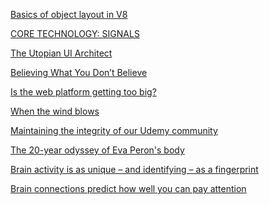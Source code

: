 <a href="http://mrale.ph/blog/2014/07/30/constructor-vs-objectcreate.html" target="_blank">Basics of object layout in V8</a>

<a href="http://www.linuxvoice.com/core-technology-signals/" target="_blank">CORE TECHNOLOGY: SIGNALS</a>

<a href="https://medium.com/re-form/the-utopian-ui-architect-34dead42a28#.fc45cxeqw" target="_blank">The Utopian UI Architect</a>

<a href="http://www.nytimes.com/2015/11/01/opinion/believing-what-you-dont-believe.html" target="_blank">Believing What You Don’t Believe</a>

<a href="https://www.nczonline.net/blog/2015/09/is-the-web-platform-getting-too-big/" target="_blank">Is the web platform getting too big?</a>

<a href="http://www.economist.com/news/special-report/21678955-renewable-power-good-more-renewable-power-not-always-better-when-wind-blows" target="_blank">When the wind blows</a>

<a href="https://blog.udemy.com/maintaining-the-integrity-of-our-udemy-community/" target="_blank">Maintaining the integrity of our Udemy community</a>

<a href="http://www.bbc.com/news/magazine-18616380" target="_blank">The 20-year odyssey of Eva Peron's body</a>

<a href="https://theconversation.com/brain-activity-is-as-unique-and-identifying-as-a-fingerprint-48723" target="_blank">Brain activity is as unique – and identifying – as a fingerprint</a>

<a href="https://theconversation.com/brain-connections-predict-how-well-you-can-pay-attention-51082" target="_blank">Brain connections predict how well you can pay attention</a>
